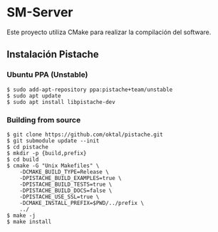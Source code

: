 # SM-Server

Este proyecto utiliza CMake para realizar la compilación del software.

## Instalación Pistache

### Ubuntu PPA (Unstable)

```console
$ sudo add-apt-repository ppa:pistache+team/unstable
$ sudo apt update
$ sudo apt install libpistache-dev
```

### Building from source

```console
$ git clone https://github.com/oktal/pistache.git
$ git submodule update --init
$ cd pistache
$ mkdir -p {build,prefix}
$ cd build
$ cmake -G "Unix Makefiles" \
    -DCMAKE_BUILD_TYPE=Release \
    -DPISTACHE_BUILD_EXAMPLES=true \
    -DPISTACHE_BUILD_TESTS=true \
    -DPISTACHE_BUILD_DOCS=false \
    -DPISTACHE_USE_SSL=true \
    -DCMAKE_INSTALL_PREFIX=$PWD/../prefix \
    ../
$ make -j
$ make install
```